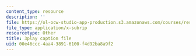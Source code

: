 ```yaml
---
content_type: resource
description: ''
file: https://ol-ocw-studio-app-production.s3.amazonaws.com/courses/res-10-001-making-science-and-engineering-pictures-a-practical-guide-to-presenting-your-work-spring-2016/00e46ccc4aa438916100f4d92ba8a9f2_AJdBJFlkvpg.srt
file_type: application/x-subrip
resourcetype: Other
title: 3play caption file
uid: 00e46ccc-4aa4-3891-6100-f4d92ba8a9f2
---
```

